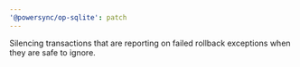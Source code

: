 ```yaml
---
'@powersync/op-sqlite': patch
---
```


Silencing transactions that are reporting on failed rollback exceptions when they are safe to ignore.
